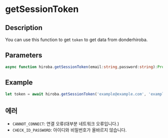# getSessionToken

## Description
You can use this function to get `token` to get data from donderhiroba. 

## Parameters 
```ts
async function hiroba.getSessionToken(email:string,password:string):Promise<string>
```
## Example
```ts
let token = await hiroba.getSessionToken('example@example.com', 'example');
```
## 에러
- `CANNOT_CONNECT`: 연결 오류(대부분 네트워크 오류입니다.)
- `CHECK_ID_PASSWORD`: 아이디와 비밀번호가 올바르지 않습니다.
